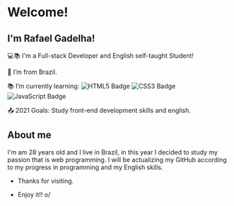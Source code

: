 # Welcome!

 

## I'm Rafael Gadelha!

 

:computer::books: I'm a Full-stack Developer and English self-taught Student!

:house_with_garden: I’m from Brazil.

:books: I’m currently learning: ![HTML5 Badge](https://img.shields.io/badge/HTML5-E34F26?style=for-the-badge&logo=html5&logoColor=white) ![CSS3 Badge](https://img.shields.io/badge/CSS3-1572B6?style=for-the-badge&logo=css3&logoColor=white) ![JavaScript Badge](https://img.shields.io/badge/JavaScript-323330?style=for-the-badge&logo=javascript&logoColor=F7DF1E)  

:outbox_tray: 2021 Goals: Study front-end development skills and english.

 

## About me

I'm am 28 years old and I live in Brazil, in this year I decided to study my passion that is web programming.
I will be actualizing my GitHub according to my progress in programming and my English skills.


- Thanks for visiting.

- Enjoy it!! o/
